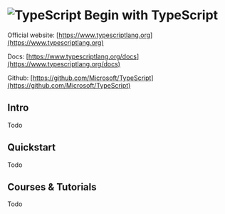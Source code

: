 # ![TypeScript](https://rawgit.com/asankasri/begin-with-it-alpha/master/icons/typescript_128x128.png "TypeScript") Begin with TypeScript

Official website: [https://www.typescriptlang.org](https://www.typescriptlang.org)

Docs: [https://www.typescriptlang.org/docs](https://www.typescriptlang.org/docs)

Github: [https://github.com/Microsoft/TypeScript](https://github.com/Microsoft/TypeScript)

## Intro

Todo

## Quickstart

Todo

## Courses & Tutorials

Todo
